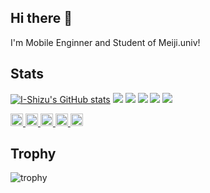 ## Hi there 👋
<p>I'm Mobile Enginner and Student of Meiji.univ!</p>

## Stats
[![I-Shizu's GitHub stats](https://github-readme-stats.vercel.app/api?username=I-Shizu&theme=gruvbox)](https://github.com/I-Shizu/github-readme-stats)
![](http://github-profile-summary-cards.vercel.app/api/cards/profile-details?username=I-Shizu&theme=gruvbox)
![](http://github-profile-summary-cards.vercel.app/api/cards/repos-per-language?username=I-Shizu&theme=gruvbox)
![](http://github-profile-summary-cards.vercel.app/api/cards/most-commit-language?username=I-Shizu&theme=gruvbox)
![](http://github-profile-summary-cards.vercel.app/api/cards/stats?username=I-Shizu&theme=gruvbox)
![](http://github-profile-summary-cards.vercel.app/api/cards/productive-time?username=I-Shizu&theme=gruvbox&utcOffset=9)
<p align="left">
  <a href="https://github.com/I-Shizu">
    <img height="20" src="https://komarev.com/ghpvc/?username=I-Shizu" />
  </a>
  <a href="https://github.com/I-Shizu">
    <img height="20" src="https://img.shields.io/github/followers/I-Shizu?label=follow&logo=github&style=flat" />
  </a>
  <a href="http://qiita.com/I-Shizu">
    <img height="20" src="https://qiita-badge.apiapi.app/s/I-Shizu/posts.svg" />
  </a>
  <a href="http://qiita.com/I-Shizu">
    <img height="20" src="https://qiita-badge.apiapi.app/s/I-Shizu/contributions.svg" />
  </a>
  <a href="https://zenn.dev/shizu">
    <img height="20" src="https://badgen.org/img/zenn/shizu/articles?style=plastic" />
  </a>
</p>

## Trophy
![trophy](https://github-profile-trophy.vercel.app/?username=I-Shizu&theme=gruvbox)

<!--
**I-Shizu/I-Shizu** is a ✨ _special_ ✨ repository because its `README.md` (this file) appears on your GitHub profile.

Here are some ideas to get you started:

- 🔭 I’m currently working on ...
- 🌱 I’m currently learning ...
- 👯 I’m looking to collaborate on ...
- 🤔 I’m looking for help with ...
- 💬 Ask me about ...
- 📫 How to reach me: ...
- 😄 Pronouns: ...
- ⚡ Fun fact: ...
-->
